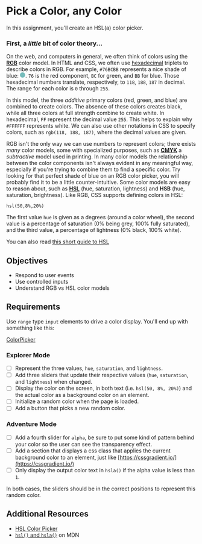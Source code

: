 # Pick a Color, any Color

In this assignment, you'll create an HSL(a) color picker.

### First, a _little_ bit of color theory...

On the web, and computers in general, we often think of colors using the [**RGB**](https://en.wikipedia.org/wiki/RGB_color_model) color model. In HTML and CSS, we often use [hexadecimal](https://en.wikipedia.org/wiki/Hexadecimal) triplets to describe colors in RGB. For example, `#76BCBB` represents a nice shade of blue: <span style="display: inline-block; background-color: #76BCBB; width: 1em; height: 1em; border-radius: 0.5em"></span>. `76` is the red component, `BC` for green, and `BB` for blue. Those hexadecimal numbers translate, respectively, to `118`, `188`, `187` in decimal. The range for each color is `0` through `255`.

In this model, the three _additive_ primary colors (red, green, and blue) are combined to create colors. The absence of these colors creates black, while all three colors at full strength combine to create white. In hexadecimal, `FF` represent the decimal value `255`. This helps to explain why `#FFFFFF` represents white. We can also use other notations in CSS to specify colors, such as `rgb(118, 188, 187)`, where the decimal values are given.

RGB isn't the only way we can use numbers to represent colors; there exists _many_ color models, some with specialized purposes, such as [**CMYK**](https://en.wikipedia.org/wiki/CMYK_color_model) a _subtractive_ model used in printing. In many color models the relationship between the color components isn't always evident in any meaningful way, especially if you're trying to combine them to find a specific color. Try looking for that perfect shade of blue on an RGB color picker, you will probably find it to be a little counter-intuitive. Some color models are easy to reason about, such as [**HSL**](https://en.wikipedia.org/wiki/HSL_and_HSV) (hue, saturation, lightness) and **HSB** (hue, saturation, brightness). Like RGB, CSS supports defining colors in HSL:

`hsl(50,8%,20%)`

The first value `hue` is given as a degrees (around a color wheel), the second value is a percentage of saturation (0% being grey, 100% fully saturated), and the third value, a percentage of lightness (0% black, 100% white).

You can also read [this short guide to HSL](https://www.nixsensor.com/what-is-hsl-color/)

## Objectives

- Respond to user events
- Use controlled inputs
- Understand RGB vs HSL color models


## Requirements

Use `range` type `input` elements to drive a color display. You'll end up with something like this:

[ColorPicker](https://raw.githubusercontent.com/lizthrilla/color-picker/master/color_picker.png)

### Explorer Mode

- [ ] Represent the three values, `hue`, `saturation`, and `lightness`.
- [ ] Add three sliders that update their respective values (`hue`, `saturation`, and `lightness`) when changed.
- [ ] Display the color on the screen, in both text (i.e. `hsl(50, 8%, 20%)`) and the actual color as a background color on an element.
- [ ] Initialize a random color when the page is loaded.
- [ ] Add a button that picks a new random color.

### Adventure Mode

- [ ] Add a fourth slider for `alpha`, be sure to put some kind of pattern behind your color so the user can see the transparency effect.
- [ ] Add a section that displays a css class that applies the current background color to an element, just like [https://cssgradient.io/](https://cssgradient.io/)
- [ ] Only display the output color text in `hsla()` if the alpha value is less than `1`.

In both cases, the sliders should be in the correct positions to represent this random color.

## Additional Resources

- [HSL Color Picker](http://hslpicker.com/)
- [`hsl()` and `hsla()`][1] on MDN

[1]: https://developer.mozilla.org/en-US/docs/Web/CSS/color_value#hsl()_and_hsla()